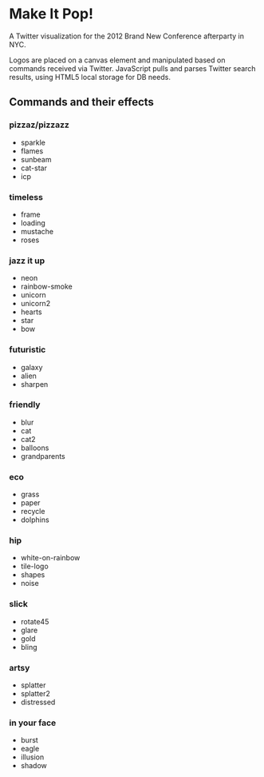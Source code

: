 # Make It Pop!

A Twitter visualization for the 2012 Brand New Conference afterparty in NYC.

Logos are placed on a canvas element and manipulated based on commands received via Twitter. JavaScript pulls and parses Twitter search results, using HTML5 local storage for DB needs.

## Commands and their effects

### pizzaz/pizzazz
* sparkle
* flames
* sunbeam
* cat-star
* icp
      
### timeless
* frame
* loading
* mustache
* roses
      
### jazz it up
* neon
* rainbow-smoke
* unicorn
* unicorn2
* hearts
* star
* bow
      
### futuristic
* galaxy
* alien
* sharpen
      
### friendly
* blur
* cat
* cat2
* balloons
* grandparents
      
### eco
* grass
* paper
* recycle
* dolphins
      
### hip
* white-on-rainbow
* tile-logo
* shapes
* noise
      
### slick
* rotate45
* glare
* gold
* bling
    
### artsy
* splatter
* splatter2
* distressed
      
### in your face
* burst
* eagle
* illusion
* shadow